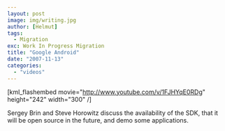 ```yaml
---
layout: post
image: img/writing.jpg
author: [Helmut]
tags:
  - Migration
exc: Work In Progress Migration
title: "Google Android"
date: "2007-11-13"
categories: 
  - "videos"
---
```


\[kml\_flashembed movie="http://www.youtube.com/v/1FJHYqE0RDg" height="242" width="300" /\]

Sergey Brin and Steve Horowitz discuss the availability of the SDK, that it will be open source in the future, and demo some applications.
